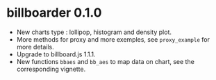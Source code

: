 billboarder 0.1.0
==================

* New charts type : lollipop, histogram and density plot.
* More methods for proxy and more exemples, see `proxy_example` for more details.
* Upgrade to billboard.js 1.1.1.
* New functions `bbaes` and `bb_aes` to map data on chart, see the corresponding vignette.
